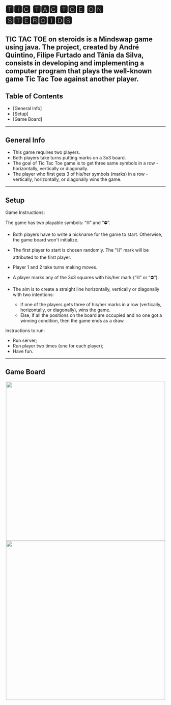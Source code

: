 # 🆃🅸🅲 🆃🅰🅲 🆃🅾🅴 🅾🅽 🆂🆃🅴🆁🅾🅸🅳🆂

TIC TAC TOE on steroids is a Mindswap game using java. The project, created by André Quintino, Filipe Furtado and Tânia
da Silva,
consists in developing and implementing a computer program that plays the well-known game Tic Tac Toe against another
player.
---

## Table of Contents

- [General Info]
- [Setup]
- [Game Board]

---

## General Info

- This game requires two players.
- Both players take turns putting marks on a 3x3 board.
- The goal of Tic Tac Toe game is to get three same symbols in a row - horizontally, vertically or diagonally.
- The player who first gets 3 of his/her symbols (marks) in a row - vertically, horizontally, or diagonally wins the
  game.

---

## Setup

Game Instructions:

The game has two playable symbols: “⛓” and “⛔”.

- Both players have to write a nickname for the game to start. Otherwise, the game board won't initialize.

- The first player to start is chosen randomly. The "⛓" mark will be attributed to the first player.

- Player 1 and 2 take turns making moves.

- A player marks any of the 3x3 squares with his/her mark (“⛓” or “⛔”).
- The aim is to create a straight line horizontally, vertically or diagonally with two intentions:
    * If one of the players gets three of his/her marks in a row (vertically, horizontally, or diagonally), wins the
      game.
    * Else, if all the positions on the board are occupied and no one got a winning condition, then the game ends as a
      draw.

Instructions to run:

- Run server;
- Run player two times (one for each player);
- Have fun.

---

## Game Board

<div align="center">
<img width="500" src="https://user-images.githubusercontent.com/83362057/193158041-bbf0d8d9-eb6a-41fb-9405-86557cbbe0bc.png">
<img width="500" src="https://user-images.githubusercontent.com/83362057/193158114-00c2c3b4-78b3-4d58-87f1-a9f5c05f2d5c.png">
</div>
